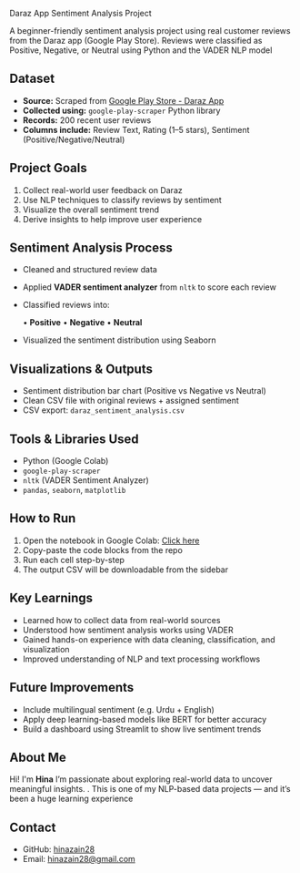 Daraz App Sentiment Analysis Project

A beginner-friendly sentiment analysis project using real customer reviews from the Daraz app (Google Play Store). Reviews were classified as Positive, Negative, or Neutral using Python and the VADER NLP model

## Dataset

* **Source:** Scraped from [Google Play Store - Daraz App](https://play.google.com/store/apps/details?id=com.daraz.android)
* **Collected using:** `google-play-scraper` Python library
* **Records:** 200 recent user reviews
* **Columns include:** Review Text, Rating (1–5 stars), Sentiment (Positive/Negative/Neutral)

## Project Goals

1. Collect real-world user feedback on Daraz
2. Use NLP techniques to classify reviews by sentiment
3. Visualize the overall sentiment trend
4. Derive insights to help improve user experience

## Sentiment Analysis Process

* Cleaned and structured review data
* Applied **VADER sentiment analyzer** from `nltk` to score each review
* Classified reviews into:

  • **Positive**
  • **Negative**
  • **Neutral**
* Visualized the sentiment distribution using Seaborn
  
## Visualizations & Outputs

* Sentiment distribution bar chart (Positive vs Negative vs Neutral)
* Clean CSV file with original reviews + assigned sentiment
* CSV export: `daraz_sentiment_analysis.csv`
  
## Tools & Libraries Used

* Python (Google Colab)
* `google-play-scraper`
* `nltk` (VADER Sentiment Analyzer)
* `pandas`, `seaborn`, `matplotlib`

## How to Run

1. Open the notebook in Google Colab: [Click here](https://colab.research.google.com/)
2. Copy-paste the code blocks from the repo
3. Run each cell step-by-step
4. The output CSV will be downloadable from the sidebar

## Key Learnings

* Learned how to collect data from real-world sources
* Understood how sentiment analysis works using VADER
* Gained hands-on experience with data cleaning, classification, and visualization
* Improved understanding of NLP and text processing workflows

## Future Improvements

* Include multilingual sentiment (e.g. Urdu + English)
* Apply deep learning-based models like BERT for better accuracy
* Build a dashboard using Streamlit to show live sentiment trends

## About Me

Hi! I'm **Hina** I’m passionate about exploring real-world data to uncover meaningful insights. . This is one of my NLP-based data projects — and it’s been a huge learning experience

## Contact

* GitHub: [hinazain28](https://github.com/hinazain28)
* Email: [hinazain28@gmail.com](mailto:hinazain28@gmail.com)
